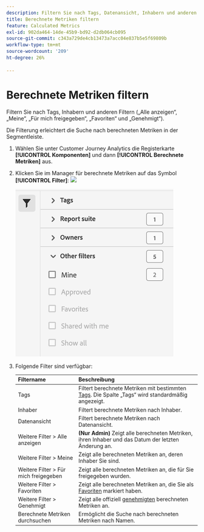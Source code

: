 ```yaml
---
description: Filtern Sie nach Tags, Datenansicht, Inhabern und anderen Filtern (Alle anzeigen, Meine, Für mich freigegeben, Favoriten und Genehmigt).
title: Berechnete Metriken filtern
feature: Calculated Metrics
exl-id: 902da464-14de-45b9-bd92-d2db064cb095
source-git-commit: c343a729de4cb13473a7acc04e837b5e5f69809b
workflow-type: tm+mt
source-wordcount: '209'
ht-degree: 26%

---
```


# Berechnete Metriken filtern

Filtern Sie nach Tags, Inhabern und anderen Filtern („Alle anzeigen“, „Meine“, „Für mich freigegeben“, „Favoriten“ und „Genehmigt“).

Die Filterung erleichtert die Suche nach berechneten Metriken in der Segmentleiste.

1. Wählen Sie unter Customer Journey Analytics die Registerkarte **[!UICONTROL Komponenten]** und dann **[!UICONTROL Berechnete Metriken]** aus.

1. Klicken Sie im Manager für berechnete Metriken auf das Symbol **[!UICONTROL Filter]**: ![](https://spectrum.adobe.com/static/icons/workflow_18/Smock_Filter_18_N.svg)

   ![Manager für berechnete Metriken mit dem Symbol Filter und den verfügbaren Filtern wie Tags, Report Suite und Inhaber](assets/filtering.png)

1. Folgende Filter sind verfügbar:

   | Filtername | Beschreibung |
   |---|---|
   | Tags | Filtert berechnete Metriken mit bestimmten [Tags](/help/components/calc-metrics/cm-workflow/cm-tagging.md). Die Spalte „Tags“ wird standardmäßig angezeigt. |
   | Inhaber | Filtert berechnete Metriken nach Inhaber. |
   | Datenansicht | Filtert berechnete Metriken nach Datenansicht. |
   | Weitere Filter > Alle anzeigen | **(Nur Admin)** Zeigt alle berechneten Metriken, ihren Inhaber und das Datum der letzten Änderung an. |
   | Weitere Filter > Meine | Zeigt alle berechneten Metriken an, deren Inhaber Sie sind. |
   | Weitere Filter > Für mich freigegeben | Zeigt alle berechneten Metriken an, die für Sie freigegeben wurden.[](/help/components/calc-metrics/cm-workflow/cm-sharing.md) |
   | Weitere Filter > Favoriten | Zeigt alle berechneten Metriken an, die Sie als [Favoriten](/help/components/calc-metrics/cm-workflow/cm-favorite.md) markiert haben. |
   | Weitere Filter > Genehmigt | Zeigt alle offiziell [genehmigten](/help/components/calc-metrics/cm-workflow/cm-approving.md) berechneten Metriken an. |
   | Berechnete Metriken durchsuchen | Ermöglicht die Suche nach berechneten Metriken nach Namen. |
